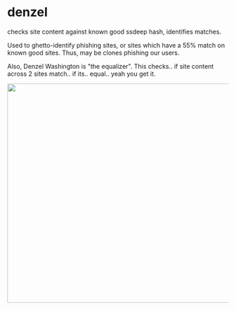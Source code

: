 # denzel
checks site content against known good ssdeep hash, identifies matches.

Used to ghetto-identify phishing sites, or sites which have a 55% match on known good sites. Thus, may be clones phishing our users.

Also, Denzel Washington is "the equalizer". This checks.. if site content across 2 sites match.. if its.. equal.. yeah you get it.


<img src="https://github.com/cmc/denzel/blob/master/images/denzel.jpg" width="1000" height="500">
